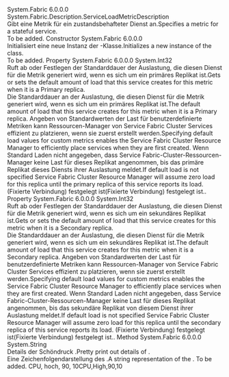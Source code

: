 <Type Name="StatefulServiceLoadMetricDescription" FullName="System.Fabric.Description.StatefulServiceLoadMetricDescription">
  <TypeSignature Language="C#" Value="public sealed class StatefulServiceLoadMetricDescription : System.Fabric.Description.ServiceLoadMetricDescription" />
  <TypeSignature Language="ILAsm" Value=".class public auto ansi sealed beforefieldinit StatefulServiceLoadMetricDescription extends System.Fabric.Description.ServiceLoadMetricDescription" />
  <TypeSignature Language="DocId" Value="T:System.Fabric.Description.StatefulServiceLoadMetricDescription" />
  <TypeSignature Language="VB.NET" Value="Public NotInheritable Class StatefulServiceLoadMetricDescription&#xA;Inherits ServiceLoadMetricDescription" />
  <TypeSignature Language="F#" Value="type StatefulServiceLoadMetricDescription = class&#xA;    inherit ServiceLoadMetricDescription" />
  <AssemblyInfo>
    <AssemblyName>System.Fabric</AssemblyName>
    <AssemblyVersion>6.0.0.0</AssemblyVersion>
  </AssemblyInfo>
  <Base>
    <BaseTypeName>System.Fabric.Description.ServiceLoadMetricDescription</BaseTypeName>
  </Base>
  <Interfaces />
  <Docs>
    <summary>
      <para><span data-ttu-id="2d057-101">Gibt eine Metrik für ein zustandsbehafteter Dienst an.</span><span class="sxs-lookup"><span data-stu-id="2d057-101">Specifies a metric for a stateful service.</span></span></para>
    </summary>
    <remarks>To be added.</remarks>
  </Docs>
  <Members>
    <Member MemberName=".ctor">
      <MemberSignature Language="C#" Value="public StatefulServiceLoadMetricDescription ();" />
      <MemberSignature Language="ILAsm" Value=".method public hidebysig specialname rtspecialname instance void .ctor() cil managed" />
      <MemberSignature Language="DocId" Value="M:System.Fabric.Description.StatefulServiceLoadMetricDescription.#ctor" />
      <MemberSignature Language="VB.NET" Value="Public Sub New ()" />
      <MemberType>Constructor</MemberType>
      <AssemblyInfo>
        <AssemblyName>System.Fabric</AssemblyName>
        <AssemblyVersion>6.0.0.0</AssemblyVersion>
      </AssemblyInfo>
      <Parameters />
      <Docs>
        <summary>
          <para><span data-ttu-id="2d057-102">Initialisiert eine neue Instanz der <see cref="T:System.Fabric.Description.StatefulServiceLoadMetricDescription" />-Klasse.</span><span class="sxs-lookup"><span data-stu-id="2d057-102">Initializes a new instance of the <see cref="T:System.Fabric.Description.StatefulServiceLoadMetricDescription" /> class.</span></span></para>
        </summary>
        <remarks>To be added.</remarks>
      </Docs>
    </Member>
    <Member MemberName="PrimaryDefaultLoad">
      <MemberSignature Language="C#" Value="public int PrimaryDefaultLoad { get; set; }" />
      <MemberSignature Language="ILAsm" Value=".property instance int32 PrimaryDefaultLoad" />
      <MemberSignature Language="DocId" Value="P:System.Fabric.Description.StatefulServiceLoadMetricDescription.PrimaryDefaultLoad" />
      <MemberSignature Language="VB.NET" Value="Public Property PrimaryDefaultLoad As Integer" />
      <MemberSignature Language="F#" Value="member this.PrimaryDefaultLoad : int with get, set" Usage="System.Fabric.Description.StatefulServiceLoadMetricDescription.PrimaryDefaultLoad" />
      <MemberType>Property</MemberType>
      <AssemblyInfo>
        <AssemblyName>System.Fabric</AssemblyName>
        <AssemblyVersion>6.0.0.0</AssemblyVersion>
      </AssemblyInfo>
      <ReturnValue>
        <ReturnType>System.Int32</ReturnType>
      </ReturnValue>
      <Docs>
        <summary>
          <para><span data-ttu-id="2d057-103">Ruft ab oder Festlegen der Standarddauer der Auslastung, die diesen Dienst für die Metrik generiert wird, wenn es sich um ein primäres Replikat ist.</span><span class="sxs-lookup"><span data-stu-id="2d057-103">Gets or sets the default amount of load that this service creates for this metric when it is a Primary replica.</span></span></para>
        </summary>
        <value>
          <para><span data-ttu-id="2d057-104">Die Standarddauer an der Auslastung, die diesen Dienst für die Metrik generiert wird, wenn es sich um ein primäres Replikat ist.</span><span class="sxs-lookup"><span data-stu-id="2d057-104">The default amount of load that this service creates for this metric when it is a Primary replica.</span></span></para>
        </value>
        <remarks>
          <para><span data-ttu-id="2d057-105">Angeben von Standardwerten der Last für benutzerdefinierte Metriken kann Ressourcen-Manager von Service Fabric Cluster Services effizient zu platzieren, wenn sie zuerst erstellt werden.</span><span class="sxs-lookup"><span data-stu-id="2d057-105">Specifying default load values for custom metrics enables the Service Fabric Cluster Resource Manager to efficiently place services when they are first created.</span></span>        
             <span data-ttu-id="2d057-106">Wenn Standard Laden nicht angegeben, dass Service Fabric-Cluster-Ressourcen-Manager keine Last für dieses Replikat angenommen, bis das primäre Replikat dieses Diensts ihrer Auslastung meldet.</span><span class="sxs-lookup"><span data-stu-id="2d057-106">If default load is not specified Service Fabric Cluster Resource Manager will assume zero load for this replica until the primary replica of this service reports its load.</span></span>         
            <span data-ttu-id="2d057-107"><see cref="M:System.Fabric.IServicePartition.ReportLoad(System.Collections.Generic.IEnumerable{System.Fabric.LoadMetric})" />(Fixierte Verbindung) festgelegt ist(Fixierte Verbindung) festgelegt ist.</span><span class="sxs-lookup"><span data-stu-id="2d057-107"><see cref="M:System.Fabric.IServicePartition.ReportLoad(System.Collections.Generic.IEnumerable{System.Fabric.LoadMetric})" />.</span></span>       
            </para>
        </remarks>
      </Docs>
    </Member>
    <Member MemberName="SecondaryDefaultLoad">
      <MemberSignature Language="C#" Value="public int SecondaryDefaultLoad { get; set; }" />
      <MemberSignature Language="ILAsm" Value=".property instance int32 SecondaryDefaultLoad" />
      <MemberSignature Language="DocId" Value="P:System.Fabric.Description.StatefulServiceLoadMetricDescription.SecondaryDefaultLoad" />
      <MemberSignature Language="VB.NET" Value="Public Property SecondaryDefaultLoad As Integer" />
      <MemberSignature Language="F#" Value="member this.SecondaryDefaultLoad : int with get, set" Usage="System.Fabric.Description.StatefulServiceLoadMetricDescription.SecondaryDefaultLoad" />
      <MemberType>Property</MemberType>
      <AssemblyInfo>
        <AssemblyName>System.Fabric</AssemblyName>
        <AssemblyVersion>6.0.0.0</AssemblyVersion>
      </AssemblyInfo>
      <ReturnValue>
        <ReturnType>System.Int32</ReturnType>
      </ReturnValue>
      <Docs>
        <summary>
          <para><span data-ttu-id="2d057-108">Ruft ab oder Festlegen der Standarddauer der Auslastung, die diesen Dienst für die Metrik generiert wird, wenn es sich um ein sekundäres Replikat ist.</span><span class="sxs-lookup"><span data-stu-id="2d057-108">Gets or sets the default amount of load that this service creates for this metric when it is a Secondary replica.</span></span></para>
        </summary>
        <value>
          <para><span data-ttu-id="2d057-109">Die Standarddauer an der Auslastung, die diesen Dienst für die Metrik generiert wird, wenn es sich um ein sekundäres Replikat ist.</span><span class="sxs-lookup"><span data-stu-id="2d057-109">The default amount of load that this service creates for this metric when it is a Secondary replica.</span></span></para>
        </value>
        <remarks>
          <para><span data-ttu-id="2d057-110">Angeben von Standardwerten der Last für benutzerdefinierte Metriken kann Ressourcen-Manager von Service Fabric Cluster Services effizient zu platzieren, wenn sie zuerst erstellt werden.</span><span class="sxs-lookup"><span data-stu-id="2d057-110">Specifying default load values for custom metrics enables the Service Fabric Cluster Resource Manager to efficiently place services when they are first created.</span></span>        
             <span data-ttu-id="2d057-111">Wenn Standard Laden nicht angegeben, dass Service Fabric-Cluster-Ressourcen-Manager keine Last für dieses Replikat angenommen, bis das sekundäre Replikat von diesem Dienst ihrer Auslastung meldet.</span><span class="sxs-lookup"><span data-stu-id="2d057-111">If default load is not specified Service Fabric Cluster Resource Manager will assume zero load for this replica until the secondary replica of this service reports its load.</span></span>         
            <span data-ttu-id="2d057-112"><see cref="M:System.Fabric.IServicePartition.ReportLoad(System.Collections.Generic.IEnumerable{System.Fabric.LoadMetric})" />(Fixierte Verbindung) festgelegt ist(Fixierte Verbindung) festgelegt ist.</span><span class="sxs-lookup"><span data-stu-id="2d057-112"><see cref="M:System.Fabric.IServicePartition.ReportLoad(System.Collections.Generic.IEnumerable{System.Fabric.LoadMetric})" />.</span></span>        
            </para>
        </remarks>
      </Docs>
    </Member>
    <Member MemberName="ToString">
      <MemberSignature Language="C#" Value="public override string ToString ();" />
      <MemberSignature Language="ILAsm" Value=".method public hidebysig virtual instance string ToString() cil managed" />
      <MemberSignature Language="DocId" Value="M:System.Fabric.Description.StatefulServiceLoadMetricDescription.ToString" />
      <MemberSignature Language="VB.NET" Value="Public Overrides Function ToString () As String" />
      <MemberSignature Language="F#" Value="override this.ToString : unit -&gt; string" Usage="statefulServiceLoadMetricDescription.ToString " />
      <MemberType>Method</MemberType>
      <AssemblyInfo>
        <AssemblyName>System.Fabric</AssemblyName>
        <AssemblyVersion>6.0.0.0</AssemblyVersion>
      </AssemblyInfo>
      <ReturnValue>
        <ReturnType>System.String</ReturnType>
      </ReturnValue>
      <Parameters />
      <Docs>
        <summary>
            <span data-ttu-id="2d057-113">Details der Schöndruck <see cref="T:System.Fabric.Description.StatefulServiceLoadMetricDescription" />.</span><span class="sxs-lookup"><span data-stu-id="2d057-113">Pretty print out details of <see cref="T:System.Fabric.Description.StatefulServiceLoadMetricDescription" />.</span></span>
            </summary>
        <returns><span data-ttu-id="2d057-114">Eine Zeichenfolgendarstellung des <see cref="T:System.Fabric.Description.StatefulServiceLoadMetricDescription" />.</span><span class="sxs-lookup"><span data-stu-id="2d057-114">A string representation of the <see cref="T:System.Fabric.Description.StatefulServiceLoadMetricDescription" />.</span></span></returns>
        <remarks>To be added.</remarks>
        <example>
            <span data-ttu-id="2d057-115">CPU, hoch, 90, 10</span><span class="sxs-lookup"><span data-stu-id="2d057-115">CPU,High,90,10</span></span>
            </example>
      </Docs>
    </Member>
  </Members>
</Type>